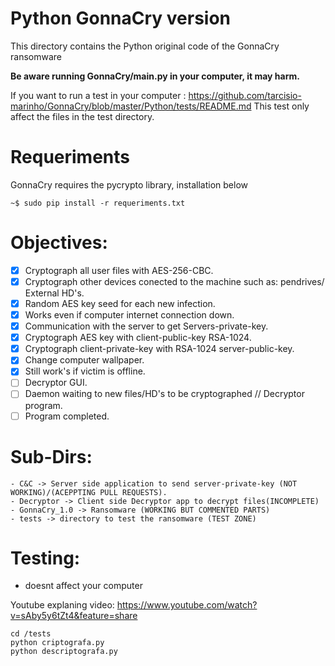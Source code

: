 # Python GonnaCry version
This directory contains the Python original code of the GonnaCry ransomware

**Be aware running GonnaCry/main.py in your computer, it may harm.**

If you want to run a test in your computer : https://github.com/tarcisio-marinho/GonnaCry/blob/master/Python/tests/README.md
This test only affect the files in the test directory.


# Requeriments 
GonnaCry requires the pycrypto library, installation below

    ~$ sudo pip install -r requeriments.txt

# Objectives:
- [x] Cryptograph all user files with AES-256-CBC.
- [x] Cryptograph other devices conected to the machine such as: pendrives/ External HD's.
- [x] Random AES key seed for each new infection.
- [x] Works even if computer internet connection down.
- [x] Communication with the server to get Servers-private-key.
- [x] Cryptograph AES key with client-public-key RSA-1024.
- [x] Cryptograph client-private-key with RSA-1024 server-public-key.
- [x] Change computer wallpaper.
- [x] Still work's if victim is offline.
- [ ] Decryptor GUI.
- [ ] Daemon waiting to new files/HD's to be cryptographed // Decryptor program.
- [ ] Program completed.

# Sub-Dirs:
    - C&C -> Server side application to send server-private-key (NOT WORKING)/(ACEPPTING PULL REQUESTS).
    - Decryptor -> Client side Decryptor app to decrypt files(INCOMPLETE)
    - GonnaCry_1.0 -> Ransomware (WORKING BUT COMMENTED PARTS)
    - tests -> directory to test the ransomware (TEST ZONE)

# Testing:
- doesnt affect your computer 

Youtube explaning video: https://www.youtube.com/watch?v=sAby5y6tZt4&feature=share

    cd /tests
    python criptografa.py
    python descriptografa.py
